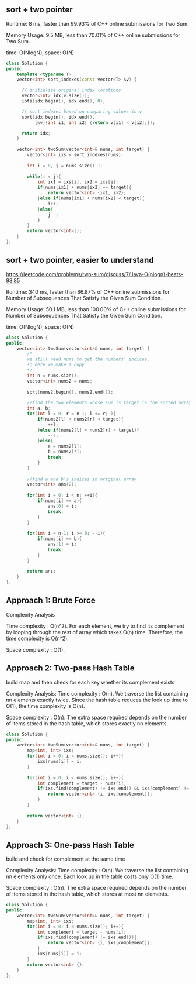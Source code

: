 ## sort + two pointer
Runtime: 8 ms, faster than 99.93% of C++ online submissions for Two Sum.

Memory Usage: 9.5 MB, less than 70.01% of C++ online submissions for Two Sum.

time: O(NlogN), space: O(N)

```cpp
class Solution {
public:
    template <typename T>
    vector<int> sort_indexes(const vector<T> &v) {

      // initialize original index locations
      vector<int> idx(v.size());
      iota(idx.begin(), idx.end(), 0);

      // sort indexes based on comparing values in v
      sort(idx.begin(), idx.end(),
           [&v](int i1, int i2) {return v[i1] < v[i2];});

      return idx;
    }
    
    vector<int> twoSum(vector<int>& nums, int target) {
        vector<int> ixs = sort_indexes(nums);
        
        int i = 0, j = nums.size()-1;
        
        while(i < j){
            int ix1 = ixs[i], ix2 = ixs[j];
            if(nums[ix1] + nums[ix2] == target){
                return vector<int> {ix1, ix2};
            }else if(nums[ix1] + nums[ix2] < target){
                i++;
            }else{
                j--;
            }
        }
        return vector<int>();
    }
};
```

## sort + two pointer, easier to understand

https://leetcode.com/problems/two-sum/discuss/7/Java-O(nlogn)-beats-98.85

Runtime: 340 ms, faster than 86.87% of C++ online submissions for Number of Subsequences That Satisfy the Given Sum Condition.

Memory Usage: 50.1 MB, less than 100.00% of C++ online submissions for Number of Subsequences That Satisfy the Given Sum Condition.

time: O(NlogN), space: O(N)

```cpp
class Solution {
public:
    vector<int> twoSum(vector<int>& nums, int target) {
        /*
        we still need nums to get the numbers' indices,
        so here we make a copy
        */
        int n = nums.size();
        vector<int> nums2 = nums;
        
        sort(nums2.begin(), nums2.end());
        
        //find the two elements whose sum is target is the sorted array
        int a, b;
        for(int l = 0, r = n-1; l <= r; ){
            if(nums2[l] + nums2[r] < target){
                ++l;
            }else if(nums2[l] + nums2[r] > target){
                --r;
            }else{
                a = nums2[l];
                b = nums2[r];
                break;
            }
        }
        
        //find a and b's indices in original array
        vector<int> ans(2);
        
        for(int i = 0; i < n; ++i){
            if(nums[i] == a){
                ans[0] = i;
                break;
            }
        }
        
        for(int i = n-1; i >= 0; --i){
            if(nums[i] == b){
                ans[1] = i;
                break;
            }
        }
        
        return ans;
    }
};
```

## Approach 1: Brute Force

Complexity Analysis

Time complexity : O(n^2). 
For each element, 
we try to find its complement by looping through the rest of array which takes O(n) time. 
Therefore, the time complexity is O(n^2).

Space complexity : O(1). 

## Approach 2: Two-pass Hash Table
build map and then check for each key whether its complement exists

Complexity Analysis:
Time complexity : O(n). 
We traverse the list containing nn elements exactly twice. 
Since the hash table reduces the look up time to O(1), the time complexity is O(n).

Space complexity : O(n). 
The extra space required depends on the number of items stored in the hash table, which stores exactly nn elements. 

```cpp
class Solution {
public:
    vector<int> twoSum(vector<int>& nums, int target) {
        map<int, int> ixs;
        for(int i = 0; i < nums.size(); i++){
            ixs[nums[i]] = i;
        }
        
        for(int i = 0; i < nums.size(); i++){
            int complement = target - nums[i];
            if(ixs.find(complement) != ixs.end() && ixs[complement] != i){
                return vector<int> {i, ixs[complement]};
            }
        }
        
        return vector<int> {};
    }
};
```

## Approach 3: One-pass Hash Table
build and check for complement at the same time

Complexity Analysis:
Time complexity : O(n).
We traverse the list containing nn elements only once. 
Each look up in the table costs only O(1) time.

Space complexity : O(n). 
The extra space required depends on the number of items stored in the hash table, which stores at most nn elements.

```cpp
class Solution {
public:
    vector<int> twoSum(vector<int>& nums, int target) {
        map<int, int> ixs;
        for(int i = 0; i < nums.size(); i++){
            int complement = target - nums[i];
            if(ixs.find(complement) != ixs.end()){
                return vector<int> {i, ixs[complement]};
            }
            ixs[nums[i]] = i;
        }
        return vector<int> {};
    }
};
```
